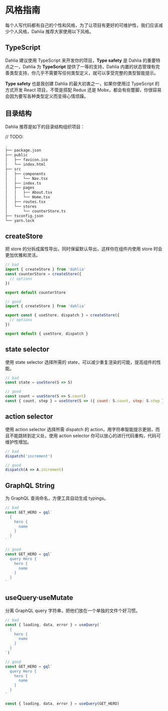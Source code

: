 # 风格指南

每个人写代码都有自己的个性和风格，为了让项目有更好的可维护性，我们应该减少个人风格，Dahlia 推荐大家使用以下风格。

## TypeScript

Dahlia 建议使用 TypeScript 来开发你的项目，**Type safety** 是 Dahlia 的重要特点之一，Dahlia 为 **TypeScript** 提供了一等的支持，Dahlia 内置的状态管理有完善类型支持，你几乎不需要写任何类型定义，就可以享受完整的类型智能提示。

**Type safety** 也是我创建 Dahlia 的最大初衷之一，如果你使用过 TypeScript 的方式开发 React 项目，不管是搭配 Redux 还是 Mobx，都会有些蹩脚，你很容易会因为要写各种类型定义而变得心情烦躁。


## 目录结构

Dahlia 推荐是如下的目录结构组织项目：


// TODO:
```bash
.
├── package.json
├── public
│   ├── favicon.ico
│   └── index.html
├── src
│   ├── components
│   │   └── Nav.tsx
│   ├── index.ts
│   ├── pages
│   │   ├── About.tsx
│   │   └── Home.tsx
│   ├── routes.tsx
│   └── stores
│       └── counterStore.ts
├── tsconfig.json
└── yarn.lock

```


## createStore

把 store 的分拆成属性导出，同时保留默认导出，这样你在组件内使用 store 时会更加优雅和灵活。

```javascript
// bad
import { createStore } from 'dahlia'
const counterStore = createStore({
  // options
})

export default counterStore
```

```javascript
// good
import { createStore } from 'dahlia'

export const { useStore, dispatch } = createStore({
  // options
})

export default { useStore, dispatch }
```

## state selector

使用 state selector 选择所需的 state，可以减少重复渲染的可能，提高组件的性能。

```javascript
// bad
const state = useStore(S => S)
```

```javascript
// good
const count = useStore(S => S.count)
const { count, step } = useStore(S => ({ count: S.count, step: S.step }))
```

## action selector 
使用 action selector 选择所需 dispatch 的 action，用字符串智能提示更弱，而且不能跳转到定义处，使用 action selector 你可以放心的进行代码重构，代码可维护性增加。

```javascript
// bad
dispatch('increment')
```

```javascript
// good
dispatch(A => A.increment)
```

## GraphQL String

为 GraphQL 查询命名，方便工具自动生成 typings。

```javascript
// bad
const GET_HERO = gql`
  {
    hero {
      name
    }
  }
`
```

```javascript
// good
const GET_HERO = gql`
  query Hero {
    hero {
      name
    }
  }
`
```

## useQuery·useMutate

分离 GraphQL query 字符串，把他们放在一个单独的文件个好习惯。

```javascript
// bad
const { loading, data, error } = useQuery(`
  {
    hero {
      name
    }
  }
`)
```

```javascript
// good
const GET_HERO = gql`
  query Hero {
    hero {
      name
    }
  }
`

const { loading, data, error } = useQuery(GET_HERO)
```

